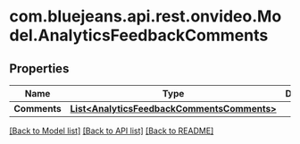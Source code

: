 # com.bluejeans.api.rest.onvideo.Model.AnalyticsFeedbackComments
## Properties

Name | Type | Description | Notes
------------ | ------------- | ------------- | -------------
**Comments** | [**List&lt;AnalyticsFeedbackCommentsComments&gt;**](AnalyticsFeedbackCommentsComments.md) |  | [optional] 

[[Back to Model list]](../README.md#documentation-for-models) [[Back to API list]](../README.md#documentation-for-api-endpoints) [[Back to README]](../README.md)

